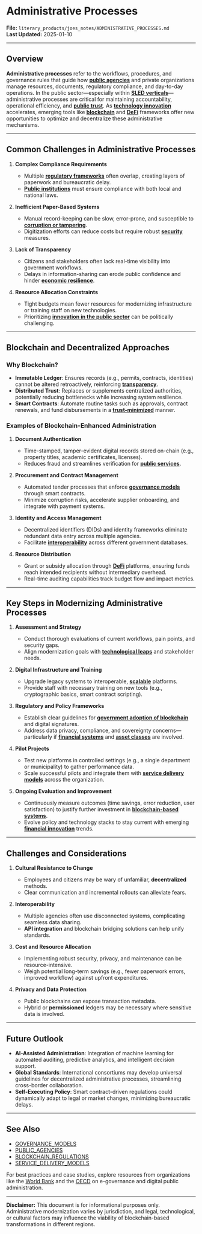 # Administrative Processes

**File:** `literary_products/joes_notes/ADMINISTRATIVE_PROCESSES.md`  
**Last Updated:** 2025-01-10

---

## Overview

**Administrative processes** refer to the workflows, procedures, and governance rules that guide how **[public agencies](/literary_products/joes_notes/PUBLIC_AGENCIES.md)** and private organizations manage resources, documents, regulatory compliance, and day-to-day operations. In the public sector—especially within **[SLED verticals](/literary_products/joes_notes/SLED_VERTICES.md)**—administrative processes are critical for maintaining accountability, operational efficiency, and **[public trust](/literary_products/joes_notes/PUBLIC_TRUST.md)**. As **[technology innovation](/literary_products/joes_notes/TECH_INNOVATION.md)** accelerates, emerging tools like **[blockchain](/literary_products/joes_notes/BITCOIN_BASICS.md)** and **[DeFi](/literary_products/joes_notes/DEFI_BASICS.md)** frameworks offer new opportunities to optimize and decentralize these administrative mechanisms.

---

## Common Challenges in Administrative Processes

1. **Complex Compliance Requirements**  
   - Multiple **[regulatory frameworks](/literary_products/joes_notes/REGULATORY_FRAMEWORKS.md)** often overlap, creating layers of paperwork and bureaucratic delay.  
   - **[Public institutions](/literary_products/joes_notes/PUBLIC_INSTITUTIONS.md)** must ensure compliance with both local and national laws.

2. **Inefficient Paper-Based Systems**  
   - Manual record-keeping can be slow, error-prone, and susceptible to **[corruption or tampering](/literary_products/joes_notes/BLOCKCHAIN_TRANSPARENCY.md)**.  
   - Digitization efforts can reduce costs but require robust **[security](/literary_products/joes_notes/BLOCKCHAIN_SECURITY.md)** measures.

3. **Lack of Transparency**  
   - Citizens and stakeholders often lack real-time visibility into government workflows.  
   - Delays in information-sharing can erode public confidence and hinder **[economic resilience](/literary_products/joes_notes/ECONOMIC_RESILIENCE.md)**.

4. **Resource Allocation Constraints**  
   - Tight budgets mean fewer resources for modernizing infrastructure or training staff on new technologies.  
   - Prioritizing **[innovation in the public sector](/literary_products/joes_notes/INNOVATIONS_IN_PUBLIC_SECTOR.md)** can be politically challenging.

---

## Blockchain and Decentralized Approaches

### Why Blockchain?

- **Immutable Ledger**: Ensures records (e.g., permits, contracts, identities) cannot be altered retroactively, reinforcing **[transparency](/literary_products/joes_notes/BLOCKCHAIN_TRANSPARENCY.md)**.  
- **Distributed Trust**: Replaces or supplements centralized authorities, potentially reducing bottlenecks while increasing system resilience.  
- **Smart Contracts**: Automate routine tasks such as approvals, contract renewals, and fund disbursements in a **[trust-minimized](/literary_products/joes_notes/CRYPTOGRAPHY_BASICS.md)** manner.

### Examples of Blockchain-Enhanced Administration

1. **Document Authentication**  
   - Time-stamped, tamper-evident digital records stored on-chain (e.g., property titles, academic certificates, licenses).  
   - Reduces fraud and streamlines verification for **[public services](/literary_products/joes_notes/PUBLIC_SERVICES.md)**.

2. **Procurement and Contract Management**  
   - Automated tender processes that enforce **[governance models](/literary_products/joes_notes/GOVERNANCE_MODELS.md)** through smart contracts.  
   - Minimize corruption risks, accelerate supplier onboarding, and integrate with payment systems.

3. **Identity and Access Management**  
   - Decentralized identifiers (DIDs) and identity frameworks eliminate redundant data entry across multiple agencies.  
   - Facilitate **[interoperability](/literary_products/joes_notes/BLOCKCHAIN_INTEROPERABILITY.md)** across different government databases.

4. **Resource Distribution**  
   - Grant or subsidy allocation through **[DeFi](/literary_products/joes_notes/DEFI_BASICS.md)** platforms, ensuring funds reach intended recipients without intermediary overhead.  
   - Real-time auditing capabilities track budget flow and impact metrics.

---

## Key Steps in Modernizing Administrative Processes

1. **Assessment and Strategy**  
   - Conduct thorough evaluations of current workflows, pain points, and security gaps.  
   - Align modernization goals with **[technological leaps](/literary_products/joes_notes/TECHNOLOGICAL_LEAPS.md)** and stakeholder needs.

2. **Digital Infrastructure and Training**  
   - Upgrade legacy systems to interoperable, **[scalable](/literary_products/joes_notes/BLOCKCHAIN_SCALABILITY.md)** platforms.  
   - Provide staff with necessary training on new tools (e.g., cryptographic basics, smart contract scripting).

3. **Regulatory and Policy Frameworks**  
   - Establish clear guidelines for **[government adoption of blockchain](/literary_products/joes_notes/GOVERNMENT_ADOPTION.md)** and digital signatures.  
   - Address data privacy, compliance, and sovereignty concerns—particularly if **[financial systems](/literary_products/joes_notes/FINANCIAL_SYSTEMS.md)** and **[asset classes](/literary_products/joes_notes/ASSET_CLASSES.md)** are involved.

4. **Pilot Projects**  
   - Test new platforms in controlled settings (e.g., a single department or municipality) to gather performance data.  
   - Scale successful pilots and integrate them with **[service delivery models](/literary_products/joes_notes/SERVICE_DELIVERY_MODELS.md)** across the organization.

5. **Ongoing Evaluation and Improvement**  
   - Continuously measure outcomes (time savings, error reduction, user satisfaction) to justify further investment in **[blockchain-based systems](/literary_products/joes_notes/BITCOIN_BASICS.md)**.  
   - Evolve policy and technology stacks to stay current with emerging **[financial innovation](/literary_products/joes_notes/FINANCIAL_INNOVATION.md)** trends.

---

## Challenges and Considerations

1. **Cultural Resistance to Change**  
   - Employees and citizens may be wary of unfamiliar, **decentralized** methods.  
   - Clear communication and incremental rollouts can alleviate fears.

2. **Interoperability**  
   - Multiple agencies often use disconnected systems, complicating seamless data sharing.  
   - **API integration** and blockchain bridging solutions can help unify standards.

3. **Cost and Resource Allocation**  
   - Implementing robust security, privacy, and maintenance can be resource-intensive.  
   - Weigh potential long-term savings (e.g., fewer paperwork errors, improved workflow) against upfront expenditures.

4. **Privacy and Data Protection**  
   - Public blockchains can expose transaction metadata.  
   - Hybrid or **permissioned** ledgers may be necessary where sensitive data is involved.

---

## Future Outlook

- **AI-Assisted Administration**: Integration of machine learning for automated auditing, predictive analytics, and intelligent decision support.  
- **Global Standards**: International consortiums may develop universal guidelines for decentralized administrative processes, streamlining cross-border collaboration.  
- **Self-Executing Policy**: Smart contract-driven regulations could dynamically adapt to legal or market changes, minimizing bureaucratic delays.

---

## See Also

- [GOVERNANCE_MODELS](/literary_products/joes_notes/GOVERNANCE_MODELS.md)  
- [PUBLIC_AGENCIES](/literary_products/joes_notes/PUBLIC_AGENCIES.md)  
- [BLOCKCHAIN_REGULATIONS](/literary_products/joes_notes/BLOCKCHAIN_REGULATIONS.md)  
- [SERVICE_DELIVERY_MODELS](/literary_products/joes_notes/SERVICE_DELIVERY_MODELS.md)

For best practices and case studies, explore resources from organizations like the [World Bank](https://www.worldbank.org/) and the [OECD](https://www.oecd.org/) on e-governance and digital public administration.

---

**Disclaimer:** This document is for informational purposes only. Administrative modernization varies by jurisdiction, and legal, technological, or cultural factors may influence the viability of blockchain-based transformations in different regions.
